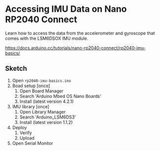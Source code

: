 # Accessing IMU Data on Nano RP2040 Connect

Learn how to access the data from the accelerometer and gyroscope that comes with the LSM6DSOX IMU module.

<https://docs.arduino.cc/tutorials/nano-rp2040-connect/rp2040-imu-basics/>

## Sketch

1. Open `rp2040-imu-basics.ino`
2. Boad setup [once]
    1. Open Board Manager
    2. Search 'Arduino Mbed OS Nano Boards'
    3. Install (latest version 4.2.1)
3. IMU library [once]
    1. Open Library Manager
    2. Search 'Arduino_LSM6DS3'
    3. Install (latest version 1.1.2)
4. Deploy
    1. Verify
    2. Upload
5. Open Serial Monitor
